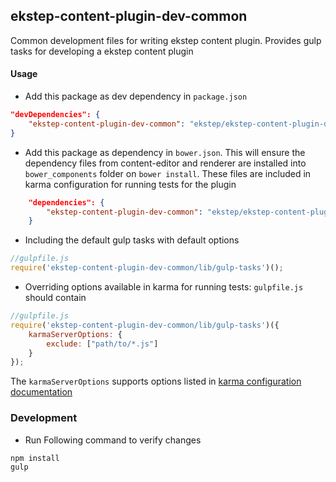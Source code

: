 ## ekstep-content-plugin-dev-common

Common development files for writing ekstep content plugin. Provides gulp tasks for developing a ekstep content plugin

#### Usage

* Add this package as dev dependency in `package.json`

```json
"devDependencies": {
    "ekstep-content-plugin-dev-common": "ekstep/ekstep-content-plugin-dev-common"
}
```

* Add this package as dependency in `bower.json`. This will ensure the dependency files from content-editor and renderer are installed into `bower_components` folder on `bower install`. These files are included in karma configuration for running tests for the plugin

```json
    "dependencies": {
        "ekstep-content-plugin-dev-common": "ekstep/ekstep-content-plugin-dev-common"
    }
```


* Including the default gulp tasks with default options


```js
//gulpfile.js
require('ekstep-content-plugin-dev-common/lib/gulp-tasks')();
```

* Overriding options available in karma for running tests: `gulpfile.js` should contain

```js
//gulpfile.js
require('ekstep-content-plugin-dev-common/lib/gulp-tasks')({
    karmaServerOptions: {
        exclude: ["path/to/*.js"]
    }
});
```

The `karmaServerOptions` supports options listed in [karma configuration documentation](http://karma-runner.github.io/1.0/config/configuration-file.html)


### Development

* Run Following command to verify changes

```
npm install
gulp
```